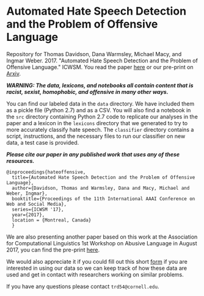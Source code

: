 # Automated Hate Speech Detection and the Problem of Offensive Language
Repository for Thomas Davidson, Dana Warmsley, Michael Macy, and Ingmar Weber. 2017. "Automated Hate Speech Detection and the Problem of Offensive Language." ICWSM. You read the paper [here](https://aaai.org/ocs/index.php/ICWSM/ICWSM17/paper/view/15665) or our pre-print on [Arxiv](https://arxiv.org/abs/1703.04009).

***WARNING: The data, lexicons, and notebooks all contain content that is racist, sexist, homophobic, and offensive in many other ways.***

You can find our labeled data in the `data` directory. We have included them as a pickle file (Python 2.7) and as a CSV. You will also find a notebook in the `src` directory containing Python 2.7 code to replicate our analyses in the paper and a lexicon in the `lexicons` directory that we generated to try to more accurately classify hate speech. The `classifier` directory contains a script, instructions, and the necessary files to run our classifier on new data, a test case is provided.

***Please cite our paper in any published work that uses any of these resources.***
~~~
@inproceedings{hateoffensive,
  title={Automated Hate Speech Detection and the Problem of Offensive Language},
  author={Davidson, Thomas and Warmsley, Dana and Macy, Michael and Weber, Ingmar}, 
  booktitle={Proceedings of the 11th International AAAI Conference on Web and Social Media},
  series={ICWSM '17},
  year={2017},
  location = {Montreal, Canada}
  }
~~~

We are also presenting another paper based on this work at the Association for Computational Linguistics 1st Workshop on Abusive Language in August 2017, you can find the pre-print [here](https://arxiv.org/abs/1705.09899).

We would also appreciate it if you could fill out this short [form](https://docs.google.com/forms/d/e/1FAIpQLSdrPNlfVBlqxun2tivzAtsZaOoPC5YYMocn-xscCgeRakLXHg/viewform?usp=pp_url&entry.1506871634&entry.147453066&entry.1390333885&entry.516829772) if you are interested in using our data so we can keep track of how these data are used and get in contact with researchers working on similar problems.

If you have any questions please contact `trd54@cornell.edu`.
